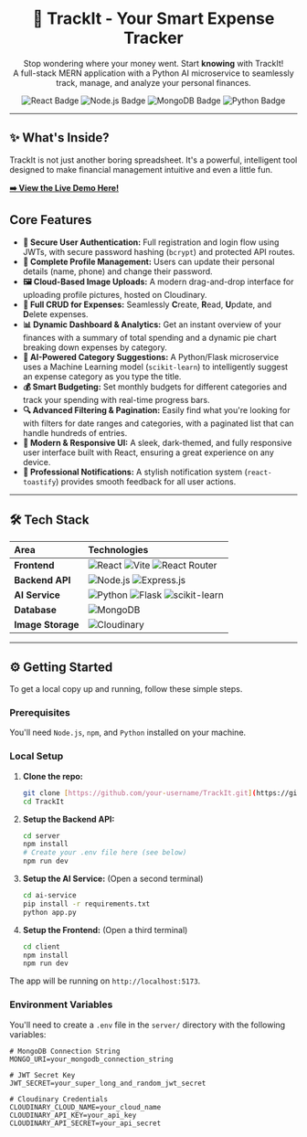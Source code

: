 <div align="center">

  <h1 align="center">🚀 TrackIt - Your Smart Expense Tracker</h1>
  
  <p align="center">
    Stop wondering where your money went. Start <b>knowing</b> with TrackIt!
    <br />
    A full-stack MERN application with a Python AI microservice to seamlessly track, manage, and analyze your personal finances.
  </p>

  <p align="center">
    <img src="https://img.shields.io/badge/React-20232A?style=for-the-badge&logo=react&logoColor=61DAFB" alt="React Badge">
    <img src="https://img.shields.io/badge/Node.js-339933?style=for-the-badge&logo=nodedotjs&logoColor=white" alt="Node.js Badge">
    <img src="https://img.shields.io/badge/MongoDB-4EA94B?style=for-the-badge&logo=mongodb&logoColor=white" alt="MongoDB Badge">
    <img src="https://img.shields.io/badge/Python-3776AB?style=for-the-badge&logo=python&logoColor=white" alt="Python Badge">
  </p>

</div>

---

## ✨ What's Inside?

TrackIt is not just another boring spreadsheet. It's a powerful, intelligent tool designed to make financial management intuitive and even a little fun.

**[➡️ View the Live Demo Here!](trackit-expense.vercel.app)** <div align="center">
  
</div>


## Core Features

* **🔐 Secure User Authentication:** Full registration and login flow using JWTs, with secure password hashing (`bcrypt`) and protected API routes.
* **👤 Complete Profile Management:** Users can update their personal details (name, phone) and change their password.
* **🖼️ Cloud-Based Image Uploads:** A modern drag-and-drop interface for uploading profile pictures, hosted on Cloudinary.
* **💸 Full CRUD for Expenses:** Seamlessly **C**reate, **R**ead, **U**pdate, and **D**elete expenses.
* **📊 Dynamic Dashboard & Analytics:** Get an instant overview of your finances with a summary of total spending and a dynamic pie chart breaking down expenses by category.
* **🤖 AI-Powered Category Suggestions:** A Python/Flask microservice uses a Machine Learning model (`scikit-learn`) to intelligently suggest an expense category as you type the title.
* **💰 Smart Budgeting:** Set monthly budgets for different categories and track your spending with real-time progress bars.
* **🔍 Advanced Filtering & Pagination:** Easily find what you're looking for with filters for date ranges and categories, with a paginated list that can handle hundreds of entries.
* **🎨 Modern & Responsive UI:** A sleek, dark-themed, and fully responsive user interface built with React, ensuring a great experience on any device.
* **🚀 Professional Notifications:** A stylish notification system (`react-toastify`) provides smooth feedback for all user actions.

---

## 🛠️ Tech Stack

| Area | Technologies |
| :--- | :--- |
| **Frontend** | ![React](https://img.shields.io/badge/-React-20232A?style=flat&logo=react&logoColor=61DAFB) ![Vite](https://img.shields.io/badge/-Vite-646CFF?style=flat&logo=vite&logoColor=white) ![React Router](https://img.shields.io/badge/-React_Router-CA4245?style=flat&logo=react-router&logoColor=white) |
| **Backend API** | ![Node.js](https://img.shields.io/badge/-Node.js-339933?style=flat&logo=nodedotjs&logoColor=white) ![Express.js](https://img.shields.io/badge/-Express.js-000000?style=flat&logo=express&logoColor=white) |
| **AI Service** | ![Python](https://img.shields.io/badge/-Python-3776AB?style=flat&logo=python&logoColor=white) ![Flask](https://img.shields.io/badge/-Flask-000000?style=flat&logo=flask&logoColor=white) ![scikit-learn](https://img.shields.io/badge/-scikit--learn-F7931E?style=flat&logo=scikit-learn&logoColor=white) |
| **Database** | ![MongoDB](https://img.shields.io/badge/-MongoDB-4EA94B?style=flat&logo=mongodb&logoColor=white) |
| **Image Storage** | ![Cloudinary](https://img.shields.io/badge/-Cloudinary-3448C5?style=flat&logo=cloudinary&logoColor=white) |

---

## ⚙️ Getting Started

To get a local copy up and running, follow these simple steps.

### Prerequisites

You'll need `Node.js`, `npm`, and `Python` installed on your machine.

### Local Setup

1.  **Clone the repo:**
    ```sh
    git clone [https://github.com/your-username/TrackIt.git](https://github.com/your-username/TrackIt.git)
    cd TrackIt
    ```

2.  **Setup the Backend API:**
    ```sh
    cd server
    npm install
    # Create your .env file here (see below)
    npm run dev
    ```

3.  **Setup the AI Service:** (Open a second terminal)
    ```sh
    cd ai-service
    pip install -r requirements.txt
    python app.py
    ```

4.  **Setup the Frontend:** (Open a third terminal)
    ```sh
    cd client
    npm install
    npm run dev
    ```
The app will be running on `http://localhost:5173`.

### Environment Variables

You'll need to create a `.env` file in the `server/` directory with the following variables:
```
# MongoDB Connection String
MONGO_URI=your_mongodb_connection_string

# JWT Secret Key
JWT_SECRET=your_super_long_and_random_jwt_secret

# Cloudinary Credentials
CLOUDINARY_CLOUD_NAME=your_cloud_name
CLOUDINARY_API_KEY=your_api_key
CLOUDINARY_API_SECRET=your_api_secret
```

